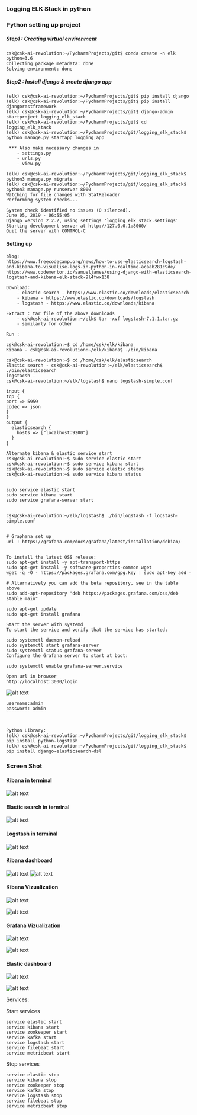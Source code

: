 ### Logging ELK Stack in python


### Python setting up project
    
##### Step1 : Creating virtual environment
    csk@csk-ai-revolution:~/PycharmProjects/git$ conda create -n elk python=3.6
    Collecting package metadata: done
    Solving environment: done
##### Step2 : Install django & create django app
    (elk) csk@csk-ai-revolution:~/PycharmProjects/git$ pip install django
    (elk) csk@csk-ai-revolution:~/PycharmProjects/git$ pip install djangorestframework
    (elk) csk@csk-ai-revolution:~/PycharmProjects/git$ django-admin startproject logging_elk_stack
    (elk) csk@csk-ai-revolution:~/PycharmProjects/git$ cd logging_elk_stack
    (elk) csk@csk-ai-revolution:~/PycharmProjects/git/logging_elk_stack$ python manage.py startapp logging_app
     
     *** Also make necessary changes in 
        - settings.py
        - urls.py
        - view.py
    
    (elk) csk@csk-ai-revolution:~/PycharmProjects/git/logging_elk_stack$ python3 manage.py migrate
    (elk) csk@csk-ai-revolution:~/PycharmProjects/git/logging_elk_stack$ python3 manage.py runserver 8000
    Watching for file changes with StatReloader
    Performing system checks...
    
    System check identified no issues (0 silenced).
    June 05, 2019 - 06:55:05
    Django version 2.2.2, using settings 'logging_elk_stack.settings'
    Starting development server at http://127.0.0.1:8000/
    Quit the server with CONTROL-C
    
#### Setting up
    blog:
    https://www.freecodecamp.org/news/how-to-use-elasticsearch-logstash-and-kibana-to-visualise-logs-in-python-in-realtime-acaab281c9de/
    https://www.codementor.io/samueljames/using-django-with-elasticsearch-logstash-and-kibana-elk-stack-9l4fwx138
 
    Download:
        - elastic search - https://www.elastic.co/downloads/elasticsearch
        - kibana - https://www.elastic.co/downloads/logstash
        - logstash - https://www.elastic.co/downloads/kibana
        
    Extract : tar file of the above downloads
        - csk@csk-ai-revolution:~/elk$ tar -xvf logstash-7.1.1.tar.gz
        - similarly for other 
    
    Run :
    
    csk@csk-ai-revolution:~$ cd /home/csk/elk/kibana
    Kibana - csk@csk-ai-revolution:~/elk/kibana$ ./bin/kibana
    
    csk@csk-ai-revolution:~$ cd /home/csk/elk/elasticsearch
    Elastic search - csk@csk-ai-revolution:~/elk/elasticsearch$ ./bin/elasticsearch 
    logstacsh - 
    csk@csk-ai-revolution:~/elk/logstash$ nano logstash-simple.conf
    
    input {
    tcp {
    port => 5959
    codec => json
    }
    }
    output {
      elasticsearch {
        hosts => ["localhost:9200"]
      }
    }
    
    Alternate kibana & elastic service start
    csk@csk-ai-revolution:~$ sudo service elastic start
    csk@csk-ai-revolution:~$ sudo service kibana start
    csk@csk-ai-revolution:~$ sudo service elastic status
    csk@csk-ai-revolution:~$ sudo service kibana status
    
    
    sudo service elastic start
    sudo service kibana start
    sudo service grafana-server start
    
    
    csk@csk-ai-revolution:~/elk/logstash$ ./bin/logstash -f logstash-simple.conf
    
    
    # Graphana set up
    url : https://grafana.com/docs/grafana/latest/installation/debian/
    
    
    To install the latest OSS release:
    sudo apt-get install -y apt-transport-https
    sudo apt-get install -y software-properties-common wget
    wget -q -O - https://packages.grafana.com/gpg.key | sudo apt-key add -
    
    # Alternatively you can add the beta repository, see in the table above
    sudo add-apt-repository "deb https://packages.grafana.com/oss/deb stable main"
    
    sudo apt-get update
    sudo apt-get install grafana
    
    Start the server with systemd
    To start the service and verify that the service has started:
    
    sudo systemctl daemon-reload
    sudo systemctl start grafana-server
    sudo systemctl status grafana-server
    Configure the Grafana server to start at boot:
    
    sudo systemctl enable grafana-server.service
    
    Open url in browser
    http://localhost:3000/login
    
   ![alt text](images/grafana_login.png)
        
    username:admin
    password: admin
<br>
    
    Python Library:
    (elk) csk@csk-ai-revolution:~/PycharmProjects/git/logging_elk_stack$ pip install python-logstash
    (elk) csk@csk-ai-revolution:~/PycharmProjects/git/logging_elk_stack$ pip install django-elasticsearch-dsl
   


    

### Screen Shot

#### Kibana in terminal
![alt text](images/kibana_terminal.png)
#### Elastic search in terminal
![alt text](images/elastic_terminal.png)
#### Logstash in terminal
![alt text](images/logstash_terminal.png)


#### Kibana dashboard
![alt text](images/kibana_ui.png)
![alt text](images/kibana_dash.png)

#### Kibana Vizualization
![alt text](images/dashboard.png)

![alt text](images/geo_loc.png)

#### Grafana Vizualization
![alt text](images/grafana_elastic_settings.png)

![alt text](images/grafana_dashboard.png)

#### Elastic dashboard
![alt text](images/elasticsearch_dash.png)

![alt text](images/elastic_search_indices.png)



Services:

Start services

    service elastic start
    service kibana start
    service zookeeper start
    service kafka start
    service logstash start
    service filebeat start
    service metricbeat start

Stop services
    
    service elastic stop
    service kibana stop
    service zookeeper stop
    service kafka stop
    service logstash stop
    service filebeat stop
    service metricbeat stop

   
    